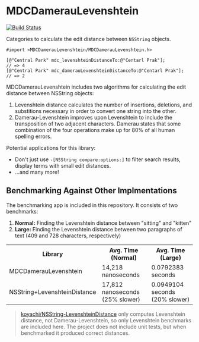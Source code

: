# MDCDamerauLevenshtein

[![Build Status](https://travis-ci.org/modocache/MDCDamerauLevenshtein.svg?branch=master)](https://travis-ci.org/modocache/MDCDamerauLevenshtein)

Categories to calculate the edit distance between `NSString` objects.

```objc
#import <MDCDamerauLevenshtein/MDCDamerauLevenshtein.h>

[@"Central Park" mdc_levenshteinDistanceTo:@"Centarl Prak"];         // => 4
[@"Central Park" mdc_damerauLevenshteinDistanceTo:@"Centarl Prak"];  // => 2
```

MDCDamerauLevenshtein includes two algorithms for calculating
the edit distance between NSString objects:

1. Levenshtein distance calculates the number of insertions,
  deletions, and substitions necessary in order to convert one
  string into the other.
2. Damerau-Levenshtein improves upon Levenshtein to include the
  transposition of two adjacent characters. Damerau states that
  some combination of the four operations make up for 80% of all
  human spelling errors.

Potential applications for this library:

- Don't just use `-[NSString compare:options:]` to filter search results,
 display terms with small edit distances.
- ...and many more!

## Benchmarking Against Other Implmentations

The benchmarking app is included in this repository. It consists of two benchmarks:

1. **Normal:** Finding the Levenshtein distance between "sitting" and "kitten"
2. **Large:** Finding the Levenshtein distance between two paragraphs of text (409 and 728 characters, respectively)

<table>
  <tr>
    <th>Library</th>
    <th>Avg. Time (Normal)</th>
    <th>Avg. Time (Large)</th>
  </tr>
  <tr>
    <td>MDCDamerauLevenshtein</td>
    <td>14,218 nanoseconds</td>
    <td>0.0792383 seconds</td>
  </tr>
  <tr>
    <td>NSString+LevenshteinDistance</td>
    <td>17,812 nanoseconds (25% slower)</td>
    <td>0.0949104 seconds (20% slower)</td>
  </tr>
</table>

> [koyachi/NSString-LevenshteinDistance](https://github.com/koyachi/NSString-LevenshteinDistance)
  only computes Levenshtein distance, not Damerau-Levenshtein, so only Levenshtein benchmarks are included here.
  The project does not include unit tests, but when benchmarked it produced correct distances.

